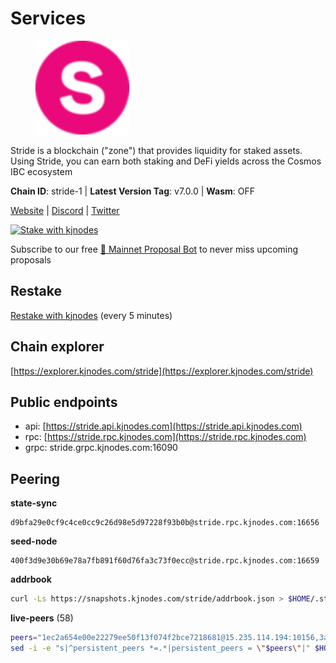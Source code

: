 # Services

<figure><img src="https://raw.githubusercontent.com/kj89/cosmos-images/main/logos/stride.png" width="150" alt=""><figcaption></figcaption></figure>

Stride is a blockchain ("zone") that provides liquidity for staked assets.  Using Stride, you can earn both staking and DeFi yields across the Cosmos IBC ecosystem

**Chain ID**: stride-1 | **Latest Version Tag**: v7.0.0 | **Wasm**: OFF

[Website](https://stride.zone) | [Discord](https://discord.gg/mzQZ8dAE7u) | [Twitter](https://twitter.com/stride_zone)

[![Stake with kjnodes](https://i.ibb.co/cr44Q8j/button-stake-with-kjnodes.png)](https://restake.app/stride/stridevaloper1j8gkhtllnp252l6g6zwzea30e7pvzqttr9768n)

Subscribe to our free [🤖 Mainnet Proposal Bot](https://t.me/kjnodes_proposal_bot) to never miss upcoming proposals

## Restake

[Restake with kjnodes](https://restake.app/stride/stridevaloper1j8gkhtllnp252l6g6zwzea30e7pvzqttr9768n) (every 5 minutes)
## Chain explorer
[https://explorer.kjnodes.com/stride](https://explorer.kjnodes.com/stride)

## Public endpoints

* api: [https://stride.api.kjnodes.com](https://stride.api.kjnodes.com)
* rpc: [https://stride.rpc.kjnodes.com](https://stride.rpc.kjnodes.com)
* grpc: stride.grpc.kjnodes.com:16090

## Peering

**state-sync**

```text
d9bfa29e0cf9c4ce0cc9c26d98e5d97228f93b0b@stride.rpc.kjnodes.com:16656
```

**seed-node**

```text
400f3d9e30b69e78a7fb891f60d76fa3c73f0ecc@stride.rpc.kjnodes.com:16659
```

**addrbook**
```bash
curl -Ls https://snapshots.kjnodes.com/stride/addrbook.json > $HOME/.stride/config/addrbook.json
```

**live-peers** (58)
```bash
peers="1ec2a654e00e22279ee50f13f074f2bce7218681@15.235.114.194:10156,3a75e5c30eb6b7f56fe3dbcc968abc44db569389@65.108.202.143:26656,615ebc348998f7f050763dd0a9201e8f61e8fc07@35.210.78.199:26656,cc35475fe1f7c345af0ea8a692f3b4b41c8f12a2@116.202.36.240:10156,463b1dc6903455575079572fb23407be586f2a4b@185.16.39.37:26656,e1b058e5cfa2b836ddaa496b10911da62dcf182e@138.201.8.248:26656,d77e7918b9f9e21ee60a8e03075ca3e5f7353912@162.55.4.253:26656,cd680cc992983e5c8244b5529034a2e362e7a6d3@93.159.134.157:26656,04b797b5a56fb939a97a3c7d9c3230d09b85e8d7@93.189.30.118:26656,a3f95b0b15c31a68a7535f6068c4e14b95e90dcf@65.109.92.240:21016,e726816f42831689eab9378d5d577f1d06d25716@176.9.188.21:26656,0d8efc8205826a74867dd063c30aa24342dd652b@83.136.251.210:26656,9ee75491e354965d8bfd8434aa093f8613bc1dce@65.108.238.103:12256,dfc62810eeaab86587b2975c79f3c12d4830652d@15.235.114.54:26656,3023b940ec9a39661c95877cec99e17416dc2a17@51.89.6.150:21656,c757aa720f0e0e9eff500dd6ada332119ee75c33@65.109.106.169:26656,d95477fd745d8a5e4b3d9052149d28a5dc447a88@35.206.158.54:26656,ff8f29adcb3bd468136d49645dca3f1935750c58@174.83.6.129:26656,471518432477e31ea348af246c0b54095d41352c@78.47.210.211:26656,a7d96dc929824613315dcc1c90fee119f28cc51f@164.152.160.155:26656,ed857708c330334e1e62751470d6ecddf0397459@65.109.69.59:12256,0198f6d3ebe7bed4d176558a2ce8d341531f3e7b@74.80.183.130:26653,abaf98731ce081fa2f32da7db0ff27b1db1c1c99@80.64.208.151:26656,1483ddbd1ba369c01d5496877314ed1b09bd9cc3@65.21.189.221:12256,233e06cfa51d53e186afe032e848f5c9f5cd4a01@83.171.248.3:26656,f8e2f80a8c58e6f53cc4940f5f1eac55c9067480@35.213.184.121:26656,2254e6968e5c7ebc98ef5b79b388502fa44e10e1@5.161.134.44:26656,fb24bc1de8c563e822897fba89bf150c602f3123@198.244.178.213:26656,44e797771bff124693e63a8ec331d42873cf2ae2@95.217.202.49:35656,87a7a8cc67967d0ede5d68a1477c44a40a8705f7@108.165.178.242:26653,6856de6f0c70a850db2b58deb43d568fced4a524@165.227.208.6:26656,ade7d4d0009c7725ee991b8c40a7f646f76bf1e3@149.102.140.108:26656,5093547fdf0430143ac66b4ee55d80e6542a6c10@217.174.247.163:26656,ebc272824924ea1a27ea3183dd0b9ba713494f83@185.16.39.158:26886,05eec003db41d7ff47a317ef59f83e31bdca23c3@78.107.234.44:26656,d056dcd5ac8dddb23e2962a5ade6ee51f9bfd785@162.19.89.8:10456,5383a21cf2d5e513aea2c3e430133f31aa2e5d00@138.201.32.103:26656,c938bcc723f004798750c3c533e8a6735f6d8363@38.146.3.122:12256,df3f533e6b9776c11f08da804edcb810cbdd2080@65.108.234.23:12256,8e4e1f1e087c76c71c64e477e95495833da82aa2@135.181.173.139:26656,fc305427390397f8c4eebe5bc22919c1cc5d4532@65.109.43.75:27007,ea6a7b2f366bc343f0670f1673fd86001dd08eb0@65.108.122.246:26636,005a2f2a92d5bbf5f9376a8d2bd8b1f7ec0e4bf2@35.224.198.112:26656,8d7d0f32d53467c4d5e8871faf4ec58ea970fed2@157.90.179.182:26456,9854daeb5414cc415baaedc4cef000faf5e24f85@45.143.196.110:12256,722884e3add85791c34a0563253dc47901320878@65.108.238.61:36656,89757803f40da51678451735445ad40d5b15e059@169.155.168.67:26656,6831d67983cf5ebcb44da01737ccd6ccbd15c08e@193.70.47.90:12256,6cceba286b498d4a1931f85e35ea0fa433373057@78.47.208.99:26656,8602d85bc570686ef255370177a92569e1ba4aa2@54.38.38.40:26639,a7b4cf6f65138ba61518c2c45402da32dc8e28b7@88.99.164.158:21016,3fef899adcdeded56f6c69fe55c5da1624303367@163.172.101.208:4656,20f56a68a04eedc764b7e1b87b7032a50b9d4fe9@51.81.155.97:10456,d9bfa29e0cf9c4ce0cc9c26d98e5d97228f93b0b@65.109.88.38:16656,c4688bb34164eacacaa374bc7440b87986dd87ac@162.251.235.252:26656,0393c19b176d1cf8bc560c5a8fa990301deb1a7e@95.217.126.187:26656,df43d9a9490495aa528431077b526eabeec46b52@95.217.197.100:26653,18704d8ffb35d412adb3fb8eea62c894cf175e75@86.48.26.130:26656"
sed -i -e "s|^persistent_peers *=.*|persistent_peers = \"$peers\"|" $HOME/.stride/config/config.toml
```
